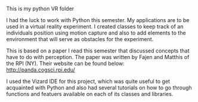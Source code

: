 This is my python VR folder

I had the luck to work with Python this semester. My applications are to be used in a 
virtual reality experiment. I created classes to keep track of an individuals position
using motion capture and also to add elements to the environment that will serve
as obstacles for the experiment.

This is based on a paper I read this semester that discussed concepts that have to do with
perception. The paper was written by Fajen and Matthis of the RPI (NY). Their website can 
be found below:
http://panda.cogsci.rpi.edu/

I used the Vizard IDE for this project, which was quite useful to get acquainted with Python
and also had several tutorials on how to go through functions and featuers available on each
of its classes and libraries.

